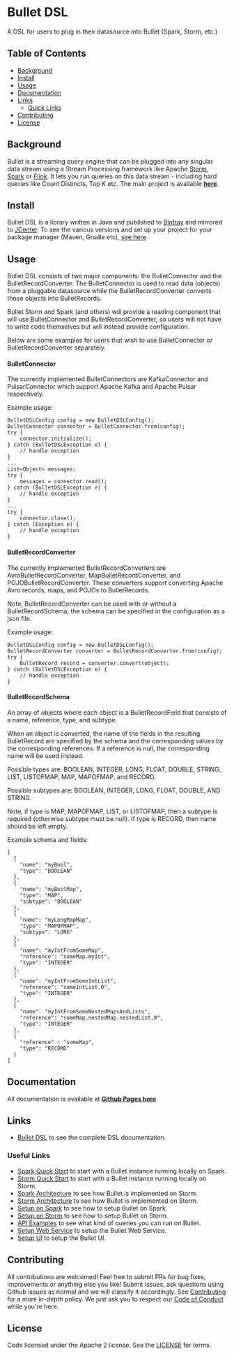 # Bullet DSL

A DSL for users to plug in their datasource into Bullet (Spark, Storm, etc.)

## Table of Contents

- [Background](#background)
- [Install](#install)
- [Usage](#usage)
- [Documentation](#documentation)
- [Links](#links)
    - [Quick Links](#quick-links)
- [Contributing](#contributing)
- [License](#license)

## Background

Bullet is a streaming query engine that can be plugged into any singular data stream using a Stream Processing framework like Apache [Storm](https://storm.apache.org), [Spark](https://spark.apache.org) or [Flink](https://flink.apache.org). It lets you run queries on this data stream - including hard queries like Count Distincts, Top K etc. The main project is available **[here](https://github.com/bullet-db/bullet-core)**.

## Install

Bullet DSL is a library written in Java and published to [Bintray](https://bintray.com/yahoo/maven/bullet-dsl) and mirrored to [JCenter](http://jcenter.bintray.com/com/yahoo/bullet/bullet-dsl/). To see the various versions and set up your project for your package manager (Maven, Gradle etc), [see here](https://bullet-db.github.io/releases/#bullet-dsl).

## Usage

Bullet DSL consists of two major components: the BulletConnector and the BulletRecordConverter. The BulletConnector is used to read data (objects) from a pluggable datasource while the BulletRecordConverter
converts those objects into BulletRecords. 

Bullet Storm and Spark (and others) will provide a reading component that will use BulletConnector and BulletRecordConverter, so users will not have to write code themselves but will instead provide configuration. 

Below are some examples for users that wish to use BulletConnector or BulletRecordConverter separately. 

#### BulletConnector

The currently implemented BulletConnectors are KafkaConnector and PulsarConnector which support Apache Kafka and Apache Pulsar respectively.

Example usage:

    BulletDSLConfig config = new BulletDSLConfig();
    BulletConnector connector = BulletConnector.from(config);
    try {
        connector.initialize();
    } catch (BulletDSLException e) {
        // handle exception
    }
    ...
    List<Object> messages;
    try {
        messages = connector.read();
    } catch (BulletDSLException e) {
        // handle exception
    }
    ...
    try {
        connector.close();
    } catch (Exception e) {
        // handle exception
    }

#### BulletRecordConverter

The currently implemented BulletRecordConverters are AvroBulletRecordConverter, MapBulletRecordConverter, and POJOBulletRecordConverter. These converters support converting 
Apache Avro records, maps, and POJOs to BulletRecords. 

Note, BulletRecordConverter can be used with or without a BulletRecordSchema; the schema can be specified in the configuration as a json file. 

Example usage:

    BulletDSLConfig config = new BulletDSLConfig();
    BulletRecordConverter converter = BulletRecordConverter.from(config);
    try {
        BulletRecord record = converter.convert(object);
    } catch (BulletDSLException e) {
        // handle exception
    }

#### BulletRecordSchema

An array of objects where each object is a BulletRecordField that consists of a name, reference, type, and subtype.

When an object is converted, the name of the fields in the resulting BulletRecord are specified by the schema and the corresponding values by the corresponding references.
If a reference is null, the corresponding name will be used instead. 

Possible types are: BOOLEAN, INTEGER, LONG, FLOAT, DOUBLE, STRING, LIST, LISTOFMAP, MAP, MAPOFMAP, and RECORD.

Possible subtypes are: BOOLEAN, INTEGER, LONG, FLOAT, DOUBLE, AND STRING.

Note, if type is MAP, MAPOFMAP, LIST, or LISTOFMAP, then a subtype is required (otherwise subtype must be null). If type is RECORD, then name should be left empty. 

Example schema and fields:

    [
      {
        "name": "myBool",
        "type": "BOOLEAN"
      },
      {
        "name": "myBoolMap",
        "type": "MAP",
        "subtype": "BOOLEAN"
      },
      {
        "name": "myLongMapMap",
        "type": "MAPOFMAP",
        "subtype": "LONG"
      },
      {
        "name": "myIntFromSomeMap",
        "reference": "someMap.myInt",
        "type": "INTEGER"    
      },
      {
        "name": "myIntFromSomeIntList",
        "reference": "someIntList.0",
        "type": "INTEGER"
      },
      {
        "name": "myIntFromSomeNestedMapsAndLists",
        "reference": "someMap.nestedMap.nestedList.0",
        "type": "INTEGER"
      },
      {
        "reference" : "someMap",
        "type": "RECORD"
      }
    ]
    
## Documentation

All documentation is available at **[Github Pages here](https://bullet-db.github.io/)**.

## Links

* [Bullet DSL](https://bullet-db.github.io/backend/dsl/) to see the complete DSL documentation.

### Useful Links

* [Spark Quick Start](https://bullet-db.github.io/quick-start/spark) to start with a Bullet instance running locally on Spark.
* [Storm Quick Start](https://bullet-db.github.io/quick-start/storm) to start with a Bullet instance running locally on Storm.
* [Spark Architecture](https://bullet-db.github.io/backend/spark-architecture/) to see how Bullet is implemented on Storm.
* [Storm Architecture](https://bullet-db.github.io/backend/storm-architecture/) to see how Bullet is implemented on Storm.
* [Setup on Spark](https://bullet-db.github.io/backend/spark-setup/) to see how to setup Bullet on Spark.
* [Setup on Storm](https://bullet-db.github.io/backend/storm-setup/) to see how to setup Bullet on Storm.
* [API Examples](https://bullet-db.github.io/ws/examples/) to see what kind of queries you can run on Bullet.
* [Setup Web Service](https://bullet-db.github.io/ws/setup/) to setup the Bullet Web Service.
* [Setup UI](https://bullet-db.github.io/ui/setup/) to setup the Bullet UI.

## Contributing

All contributions are welcomed! Feel free to submit PRs for bug fixes, improvements or anything else you like! Submit issues, ask questions using Github issues as normal and we will classify it accordingly. See [Contributing](Contributing.md) for a more in-depth policy. We just ask you to respect our [Code of Conduct](Code-of-Conduct.md) while you're here.

## License

Code licensed under the Apache 2 license. See the [LICENSE](LICENSE) for terms.